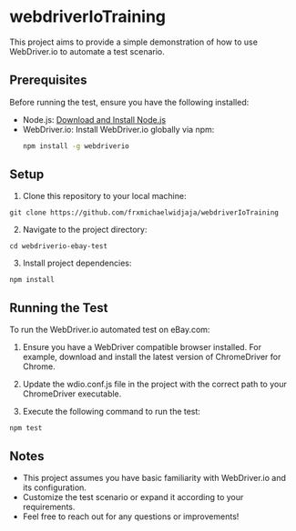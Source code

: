 # webdriverIoTraining

This project aims to provide a simple demonstration of how to use WebDriver.io to automate a test scenario.

## Prerequisites

Before running the test, ensure you have the following installed:

- Node.js: [Download and Install Node.js](https://nodejs.org/)
- WebDriver.io: Install WebDriver.io globally via npm:
  ```bash
  npm install -g webdriverio

## Setup
1. Clone this repository to your local machine:
```
git clone https://github.com/frxmichaelwidjaja/webdriverIoTraining
```
2. Navigate to the project directory:
```
cd webdriverio-ebay-test
```
3. Install project dependencies:
```
npm install
```

## Running the Test

To run the WebDriver.io automated test on eBay.com:

1. Ensure you have a WebDriver compatible browser installed. For example, download and install the latest version of ChromeDriver for Chrome.

2. Update the wdio.conf.js file in the project with the correct path to your ChromeDriver executable.

3. Execute the following command to run the test:
```
npm test
```
## Notes
- This project assumes you have basic familiarity with WebDriver.io and its configuration.
- Customize the test scenario or expand it according to your requirements.
- Feel free to reach out for any questions or improvements!